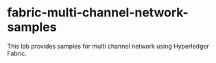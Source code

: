 # fabric-multi-channel-network-samples
This lab provides samples for multi channel network using Hyperledger Fabric.
